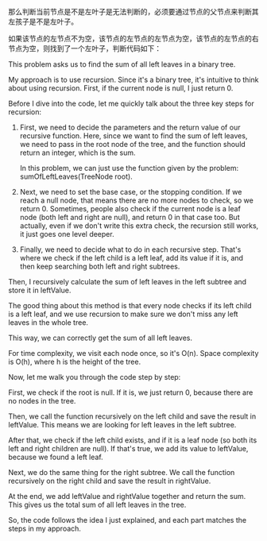 那么判断当前节点是不是左叶子是无法判断的，必须要通过节点的父节点来判断其左孩子是不是左叶子。

如果该节点的左节点不为空，该节点的左节点的左节点为空，该节点的左节点的右节点为空，则找到了一个左叶子，判断代码如下：


This problem asks us to find the sum of all left leaves in a binary tree.

My approach is to use recursion. Since it's a binary tree, it's intuitive to think about using recursion. First, if the current node is null, I just return 0.

Before I dive into the code, let me quickly talk about the three key steps for recursion:

1. First, we need to decide the parameters and the return value of our recursive function. Here, since we want to find the sum of left leaves, we need to pass in the root node of the tree, and the function should return an integer, which is the sum.

   In this problem, we can just use the function given by the problem: sumOfLeftLeaves(TreeNode root).

2. Next, we need to set the base case, or the stopping condition. If we reach a null node, that means there are no more nodes to check, so we return 0. Sometimes, people also check if the current node is a leaf node (both left and right are null), and return 0 in that case too. But actually, even if we don't write this extra check, the recursion still works, it just goes one level deeper.


3. Finally, we need to decide what to do in each recursive step. That's where we check if the left child is a left leaf, add its value if it is, and then keep searching both left and right subtrees.

Then, I recursively calculate the sum of left leaves in the left subtree and store it in leftValue.

The good thing about this method is that every node checks if its left child is a left leaf, and we use recursion to make sure we don't miss any left leaves in the whole tree.

This way, we can correctly get the sum of all left leaves.

For time complexity, we visit each node once, so it's O(n).
Space complexity is O(h), where h is the height of the tree.


Now, let me walk you through the code step by step:

First, we check if the root is null. If it is, we just return 0, because there are no nodes in the tree.

Then, we call the function recursively on the left child and save the result in leftValue. This means we are looking for left leaves in the left subtree.

After that, we check if the left child exists, and if it is a leaf node (so both its left and right children are null). If that's true, we add its value to leftValue, because we found a left leaf.

Next, we do the same thing for the right subtree. We call the function recursively on the right child and save the result in rightValue.

At the end, we add leftValue and rightValue together and return the sum. This gives us the total sum of all left leaves in the tree.

So, the code follows the idea I just explained, and each part matches the steps in my approach.

